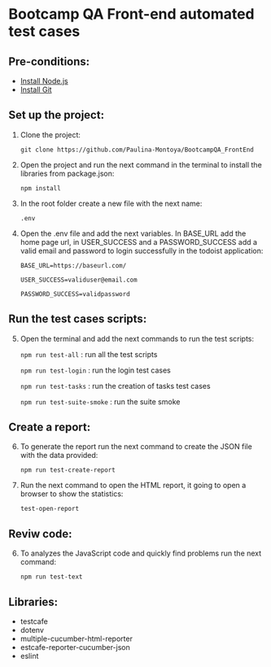 # Bootcamp QA Front-end automated test cases

## Pre-conditions:
- [Install Node.js](https://nodejs.org/en/download/current/)
- [Install Git](https://git-scm.com/downloads)

## Set up the project:
1. Clone the project:

    `git clone https://github.com/Paulina-Montoya/BootcampQA_FrontEnd`

2. Open the project and run the next command in the terminal to install the libraries from package.json:

    `npm install`

3. In the root folder create a new file with the next name:

    `.env`

4. Open the .env file and add the next variables. In BASE_URL add the home page url, in USER_SUCCESS and a PASSWORD_SUCCESS add a valid email and password to login successfully in the todoist application:

    `BASE_URL=https://baseurl.com/`

    `USER_SUCCESS=validuser@email.com`

    `PASSWORD_SUCCESS=validpassword`

## Run the test cases scripts:
5. Open the terminal and add the next commands to run the test scripts:

    `npm run test-all` : run all the test scripts
   
    `npm run test-login` : run the login test cases
    
    `npm run test-tasks` : run the creation of tasks test cases
    
    `npm run test-suite-smoke` : run the suite smoke

## Create a report:
6. To generate the report run the next command to create the JSON file with the data provided:

    `npm run test-create-report`

7. Run the next command to open the HTML report, it going to open a browser to show the statistics:

    `test-open-report`

## Reviw code:
6. To analyzes the JavaScript code and quickly find problems run the next command:

    `npm run test-text` 

## Libraries:

- testcafe
- dotenv
- multiple-cucumber-html-reporter
- estcafe-reporter-cucumber-json
- eslint
